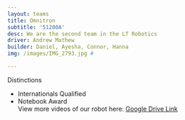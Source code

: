 ```yaml
---
layout: teams
title: Omnitron
subtitle: '51200A'
desc: We are the second team in the LT Robotics
driver: Andrew Mathew
builder: Daniel, Ayesha, Connor, Hanna
img: /images/IMG_2793.jpg #

---
```

Distinctions
- Internationals Qualified
- Notebook Award\
View more videos of our robot here: [Google Drive Link](https://drive.google.com/drive/folders/1zKEFD8j05I1AcIS_jm5C9jBCvoCSQghR?usp=sharing)
